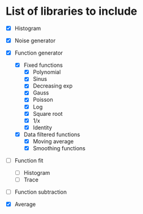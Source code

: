 # List of libraries to include

- [x] Histogram
- [x] Noise generator
- [x] Function generator
    - [x] Fixed functions
        - [x] Polynomial
        - [x] Sinus
        - [x] Decreasing exp
        - [x] Gauss
        - [x] Poisson
        - [x] Log
        - [x] Square root
        - [x] 1/x
        - [x] Identity
    - [x] Data filtered functions
        - [x] Moving average
        - [x] Smoothing functions
- [ ] Function fit
    - [ ] Histogram
    - [ ] Trace
- [ ] Function subtraction
- [x] Average

